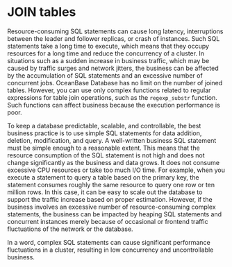 # JOIN tables

Resource-consuming SQL statements can cause long latency, interruptions between the leader and follower replicas, or crash of instances. Such SQL statements take a long time to execute, which means that they occupy resources for a long time and reduce the concurrency of a cluster. In situations such as a sudden increase in business traffic, which may be caused by traffic surges and network jitters, the business can be affected by the accumulation of SQL statements and an excessive number of concurrent jobs. OceanBase Database has no limit on the number of joined tables. However, you can use only complex functions related to regular expressions for table join operations, such as the `regexp_substr` function. Such functions can affect business because the execution performance is poor.

To keep a database predictable, scalable, and controllable, the best business practice is to use simple SQL statements for data addition, deletion, modification, and query. A well-written business SQL statement must be simple enough to a reasonable extent. This means that the resource consumption of the SQL statement is not high and does not change significantly as the business and data grows. It does not consume excessive CPU resources or take too much I/O time. For example, when you execute a statement to query a table based on the primary key, the statement consumes roughly the same resource to query one row or ten million rows. In this case, it can be easy to scale out the database to support the traffic increase based on proper estimation. However, if the business involves an excessive number of resource-consuming complex statements, the business can be impacted by heaping SQL statements and concurrent instances merely because of occasional or frontend traffic fluctuations of the network or the database.

In a word, complex SQL statements can cause significant performance fluctuations in a cluster, resulting in low concurrency and uncontrollable business.
